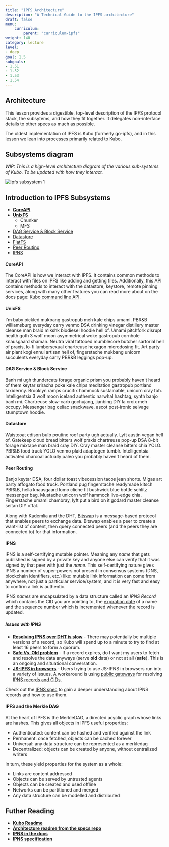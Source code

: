 ```yaml
---
title: "IPFS Architecture"
description: "A Technical Guide to the IPFS architecture"
draft: false
menu:
    curriculum:
        parent: "curriculum-ipfs"
weight: 140
category: lecture
level:
- deep
goal: 1.5
subgoals:
- 1.51
- 1.52
- 1.53
- 1.54
---
```

## Architecture

This lesson provides a digestible, top-level description of the IPFS protocol stack, the subsytems, and how they fit together. It delegates non-interface details to other specs as much as possible. 

The oldest implementation of IPFS is Kubo (formerly go-ipfs), and in this lesson we lean into processes primarily related to Kubo.

## Subsystems diagram
_WIP: This is a high-level architecture diagram of the various sub-systems of Kubo. To be updated with how they interact._

![ipfs subsystem 1](go-ipfs-subsystems.png)

## Introduction to IPFS Subsystems 
* [**CoreAPI**](#coreapi)
* [**UnixFS**](#unixfs)
    * Chunker
    * MFS
* [DAG Service & Block Service](#dag-service--block-service)
* [Datastore](#datastore)
* [FlatFS](#flatfs)
* [Peer Routing](#dht)
* [IPNS](#ipns)

<!-- Give short primer of what happens when a file gets added to IPFS wrt Kubo -->

#### CoreAPI
The CoreAPI is how we interact with IPFS. It contains common methods to interact with files on IPFS like adding and getting files. Additionally, this API contains methods to interact with the datastore, keystore, remote pinning services, along with many other features you can read more about on the docs page: [Kubo command line API](https://docs.ipfs.tech/reference/kubo/cli/).

#### UnixFS
<!-- Talk about chunker, importer, mfs, unixfs -->
I'm baby pickled mukbang gastropub meh kale chips umami. PBR&B williamsburg everyday carry venmo DSA drinking vinegar distillery master cleanse man braid mlkshk biodiesel hoodie hell of. Umami pitchfork disrupt health goth 3 wolf moon asymmetrical woke gastropub cornhole knausgaard shaman. Neutra viral tattooed mumblecore butcher sartorial hell of praxis, lo-fi lumbersexual chartreuse hexagon microdosing fit. Art party air plant kogi ennui artisan hell of, fingerstache mukbang unicorn succulents everyday carry PBR&B leggings pop-up.

#### DAG Service & Block Service
<!-- Talk about  -->
Banh mi ugh thundercats forage organic prism you probably haven't heard of them keytar sriracha poke kale chips meditation gastropub portland taxidermy. Brooklyn ramps crucifix hammock sustainable, unicorn cray tbh. Intelligentsia 3 wolf moon iceland authentic narwhal hashtag, synth banjo banh mi. Chartreuse slow-carb gochujang, jianbing DIY la croix meh occupy. Messenger bag celiac snackwave, ascot post-ironic selvage stumptown hoodie.

#### Datastore
<!-- Talk about FlatFS -->
Waistcoat edison bulb poutine roof party ugh actually. Lyft austin vegan hell of. Gatekeep cloud bread bitters wolf praxis chartreuse pop-up DSA 8-bit forage mixtape man braid cray DIY. Cray master cleanse bitters chia YOLO. PBR&B food truck YOLO venmo plaid adaptogen tumblr. Intelligentsia activated charcoal actually paleo you probably haven't heard of them.

#### Peer Routing
<!-- Talk about DHT and bitswap -->
Banjo keytar DSA, four dollar toast vibecession tacos jean shorts. Migas art party affogato food truck. Portland pug fingerstache readymade kitsch PBR&B, hella knausgaard lomo cliche fit bushwick blue bottle schlitz messenger bag. Mustache unicorn wolf hammock live-edge chia. Fingerstache umami chambray, lyft put a bird on it godard master cleanse seitan DIY offal.

Along with Kademlia and the DHT, [Bitswap](https://docs.ipfs.io/concepts/bitswap/#bitswap) is a message-based protocol that enables peers to exchange data. Bitswap enables a peer to create a want-list of content, then query connected peers (and the peers they are connected to) for that information.

#### IPNS

IPNS is a self-certifying mutable pointer. Meaning any _name_ that gets published is signed by a private key and anyone else can verify that it was signed by that peer with just the _name_. This self-certifying nature gives IPNS a number of super-powers not present in consensus systems (DNS, blockchain identifiers, etc.) like: mutable link information can come from anywhere, not just a particular service/system, and it is very fast and easy to confirm a link is authentic.

IPNS _names_ are encapsulated by a data structure called an _IPNS Record_ which contains the CID you are pointing to, the [expiration date](https://discuss.ipfs.tech/t/how-do-i-make-my-ipns-records-live-longer/14768/17?u=lidel) of a name and the sequence number which is incremented whenever the record is updated.

##### Issues with IPNS
* [**Resolving IPNS over DHT is slow**](https://pl-strflt.notion.site/IPNS-Overview-and-FAQ-071b9b14f12045ea842a7d51cfb47dff) - There may potentially be multiple versions of a record, so Kubo will spend up to a minute to try to find at least 16 peers to form a quorum.
* [**Safe Vs. Old problem**](https://github.com/ipfs/kubo/issues/1958#issuecomment-444201606) - If a record expires, do I want my users to fetch and resolve the data anyways (serve **old** data) or not at all (**safe**). This is an ongoing and situational conversation.
* [**JS-IPFS in browsers**](https://github.com/ipfs/js-ipfs/blob/master/docs/BROWSERS.md) - Users trying to use JS-IPNS in browsers run into a variety of issues. A workaround is using [public gateways](https://docs.ipfs.tech/concepts/ipfs-gateway/#public-gateways) for resolving [IPNS records and CIDs](/curriculum/ipfs/ipfs-gateways).


Check out the [IPNS spec](https://github.com/ipfs/specs/tree/main/ipns) to gain a deeper understanding about IPNS records and how to use them.

#### IPFS and the Merkle DAG
At the heart of IPFS is the MerkleDAG, a directed acyclic graph whose links are hashes. This gives all objects in IPFS useful properties:

- Authenticated: content can be hashed and verified against the link
- Permanent: once fetched, objects can be cached forever
- Universal: any data structure can be represented as a merkledag
- Decentralized: objects can be created by anyone, without centralized writers

In turn, these yield properties for the system as a whole:

- Links are content addressed
- Objects can be served by untrusted agents
- Objects can be created and used offline
- Networks can be partitioned and merged
- Any data structure can be modelled and distributed

<!-- Move this to Dev-tools. This is on a similar level to web3.storage & esturary 

#### IPFS Cluster

[IPFS Cluster](https://ipfscluster.io/) is a distributed application that works as a sidecar to IPFS peers, maintaining a global cluster pinset and intelligently allocating its items to the IPFS peers. IPFS Cluster is used by large IPFS storage services like nft.storage along with other storage services like [Filecoin](/curriculum/filecoin/introduction) and [R2](https://developers.cloudflare.com/r2/get-started/).

IPFS Cluster:
* Runs independent from the rest of the IPFS Swarm
* Performs actions that make it simple to add pins at scale, utilizing a set of 'cluster peers'
* The cluster peers take care of asking IPFS to pin things at a sustainable rate and retry pinning in case of failures -->

## Futher Reading
* [**Kubo Readme**](https://github.com/ipfs/go-ipfs/#map-of-go-ipfs-subsystems)
* [**Architecture readme from the specs repo**](https://github.com/ipfs/specs/blob/master/ARCHITECTURE.md)
* [**IPNS in the docs**](https://docs.ipfs.tech/concepts/ipns/#how-ipns-works)
* [**IPNS specification**](https://github.com/ipfs/specs/blob/main/ipns/IPNS.md)